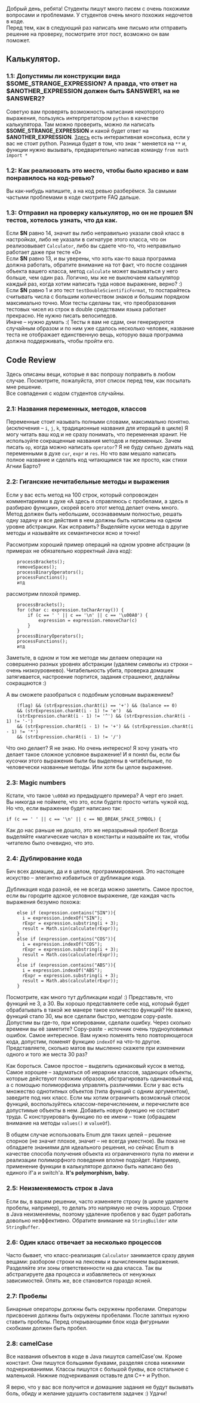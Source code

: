 Добрый день, ребята! Студенты пишут много писем с очень похожими вопросами и проблемами.
У студентов очень много похожих недочетов в коде.    
Перед тем, как в следующий раз написать мне письмо или отправить решение на проверку, посмотрите этот пост,
возможно он вам поможет.

## Калькулятор.

### 1.1: Допустимы ли конструкции вида \$SOME\_STRANGE\_EXPRESSION? А правда, что ответ на \$ANOTHER\_EXPRESSION должен быть \$ANSWER1, на не \$ANSWER2?
Советую вам проверять возможность написания некоторого выражения, пользуясь интерпретатором `python` в качестве калькулятора.
Там можно проверить, можно ли написать __\$SOME\_STRANGE\_EXPRESSION__ и какой будет ответ на __\$ANOTHER\_EXPRESSION__.
[Здесь](https://www.python.org/) есть интерактивная консолька, если у вас не стоит python.
Разница будет в том, что знак `^` меняется на `**` и, функции нужно вызывать, предварительно написав команду `from math import *`

### 1.2: Как реализовать это место, чтобы было красиво и вам понравилось на код-ревью?    
Вы как-нибудь напишите, а на код ревью разберёмся. За самыми частыми проблемами в коде смотрите FAQ дальше.
 
### 1.3: Отправил на проверку калькулятор, но он не прошел \$N тестов, хотелось узнать, что да как.   
Если __\$N__ равно 14, значит вы либо неправильно указали свой класс в настройках,
либо не указали в сигнатуре этого класса, что он реализовывает `Calculator`,
либо вы сдаете что-то, что неправильно работает даже при тесте «0»   
Если __\$N__ равно 13, и вы уверены, что хоть как-то ваша программа должна работать, обратите внимание на тот факт,
что после создания объекта вашего класса, метод `calculate` может вызываться у него больше, чем один раз.
Логично, мы же не выключаем калькулятор каждый раз, когда хотим написать туда новое выражение, верно? :)  
Если __\$N__ равно 1 и это тест `testDoubleScientificFormat`, то постарайтесь считывать числа с большим количеством знаков
и большим порядком максимально точно. Мои тесты сделаны так, что преобразования тестовых чисел из строк в double средствами языка работает прекрасно.
Не нужно писать велосипедов.   
Иначе – нужно думать :( Тесты я вам не сдам, они генерируются случайным образом и по ним уже сдалось несколько человек, название теста не отображает единственную вещь,
которую ваша программа должна поддерживать, чтобы пройти его.

## Code Review
Здесь описаны вещи, которые я вас попрошу поправить в любом случае.
Посмотрите, пожалуйста, этот список перед тем, как посылать мне решение.   
Все совпадения с кодом студентов случайны.

### 2.1: Названия переменных, методов, классов   
Переменные стоит называть полными словами, максимально понятно. (исключения – `i`, `j`, `k`, традиционные названия для итераций в цикле)
Я могу читать ваш код и не сразу понимать, что переменная хранит.
Не используйте сокращенные названия методов и переменных. Зачем писать `op`, когда можно написать `operator`?
Я не буду сильно думать над переменными в духе `cur`, `expr` и `res`.
Но что вам мешало написать полное название и сделать код читающимся так же просто, как стихи Агнии Барто?

### 2.2: Гиганские нечитабельные методы и выражения
Если у вас есть метод на 100 строк,
который сопровожден комментариями в духе
«А здесь я справляюсь с пробелами, а здесь я разбираю функции»,
скорей всего этот метод делает очень много. Метод должен быть небольшим,
осознаваемым полностью, решать одну задачу и все действия в нем должны быть написаны на одном уровне абстракции.
Как исправить? Выделяйте куски метода в другие методы и называйте их семантически ясно и точно!

Рассмотрим хороший пример операций на одном уровне абстрации (в примерах не обязательно корректный Java код):

        processBrackets();
        removeSpaces();
        processBinaryOperators();
        processFunctions();
        итд  

рассмотрим плохой пример.

        processBrackets();
        for (char c: expression.toCharArray()) {
            if (c == ' ' || c == '\n' || c == '\u00A0') {
                expression = expression.removeChar(c)
            }
        }
        processBinaryOperators();
        processFunctions();
        итд  

Заметьте, в одном и том же методе мы делаем операции на совершенно разных уровнях абстракции
(удаляем символы из строки – очень низкоуровнево).
Читабельность убита, проверка домашек затягивается, настроение портится, задания страшнеют, дедлайны сокращаются :)

А вы сможете разобраться с подобным условным выражением?

        (flag) && (strExpression.charAt(i) == '+') && (balance == 0)
        && (strExpression.charAt(i - 1) != 'e')  &&
        (strExpression.charAt(i - 1) != '^') && (strExpression.charAt(i - 1) != '-')
        && (strExpression.charAt(i - 1) != '+') && (strExpression.charAt(i - 1) != '*')
        && (strExpression.charAt(i - 1) != '/')

Что оно делает? Я не знаю. Но очень интересно! Я хочу узнать что делает такое сложное условное выражение!
И я понял бы, если бы кусочки этого выражения были бы выделены в читабельные, по человечески названные методы.
Или хотя бы целое выражение.
             

### 2.3: Magic numbers
Кстати, что такое `\u00A0` из предыдущего примера? А черт его знает.    
Вы никогда не поймете, что это, если будете просто читать чужой код.
Но что, если выражение будет написано так:

    if (c == ' ' || c == '\n' || c == NO_BREAK_SPACE_SYMBOL) {
Как до нас раньше не дошло, это же неразрывный пробел!
Всегда выделяйте «магические числа» в константы и называйте их так, чтобы читателю было очевидно, что это. 
     
         
### 2.4: Дублирование кода   
Бич всех домашек, да и в целом, программирования. Это настоящее искуство – элегантно избавиться от дубликации кода.

Дубликация кода разной, ее не всегда можно заметить.
Самое простое, если вы городите адское условное выражение, где каждая часть выражения безумно похожа:
       
        else if (expression.contains("SIN")){
          i = expression.indexOf("SIN");
          rExpr = expression.substring(i + 3);
          result = Math.sin(calculate(rExpr));
        }
        else if (expression.contains("COS")){
          i = expression.indexOf("COS");
          rExpr = expression.substring(i + 3);
          result = Math.cos(calculate(rExpr));
        }
        else if (expression.contains("ABS")){
          i = expression.indexOf("ABS");
          rExpr = expression.substring(i + 3);
          result = Math.abs(calculate(rExpr));
        }
Посмотрите, как много тут дубликации кода! :) Представьте, что функций не 3, а 30.
Вы хорошо представляете себе код, который будет обрабатывать в такой же манере такое количество функций?
Не важно, функций стало 30, мы все сделали быстро, методом copy-paste. Допустим вы где-то, при копировании,
сделали ошибку. Через сколько времени вы её заметите? Copy-paste - источник очень трудноуловимых ошибок.
Самое интересное. Вам нужно поменять тело повторяющегося кода, допустим, поменят функцию `indexOf` на что-то другое.
Представляете, сколько матов вы мысленно скажете при изменении одного и того же места 30 раз?

Как бороться. Самое простое – выделить одинаковый кусок в метод. Самое хорошее – задуматься об иерархии классов,
задающих объекты, которые действуют похожим образом, абстрагировать одинаковый код, а с помощью полиморфизма
управлять различиями.
Если у вас есть множество однотипных объектов (типа функций с одним аргументом), заведите под них класс.
Если мы хотим ограничить возможный список функций, воспользуйтесь классом-перечислением, и перечислите все допустимые объекты в нем.
Добавить новую функцию не составит труда. С конструировать функцию по ее имени – тоже (обращаем внимание на методы `values()` и `valueOf`).

В общем случае использовать Enum для таких целей – решение спорное (не значит плохое, значит – не всегда уместное).
Вы пока не обладаете знаниями для идеального решения,
но сейчас Enum в качестве способа получения объекта из ограниченного пула по имени и реализации полиморфного поведения вполне подойдет.
Например, применение функции в калькуляторе должно быть написано без единого if'а и switch'а. __It's polymorphism, baby.__

### 2.5: Неизменяемость строк в Java
Если вы, в вашем решении, часто изменяете строку (в цикле удаляете пробелы, например), то делать это напрямую не очень хорошо.
Строки в Java неизменяемы, поэтому удаление пробелов у вас будет работать довольно неэффективно.
Обратите внимание на `StringBuilder` или `StringBuffer`.
 
### 2.6: Один класс отвечает за несколько процессов
Часто бывает, что класс-реализация `Calculator` занимается сразу двумя вещами: разбором строки на лексемы и вычислением выражения.
Разделяйте эти зоны ответственности на два класса. Так вы абстрагируете два процесса и избавляетесь от ненужных зависимостей. Опять же, все становится гораздо ясней.

### 2.7: Пробелы
Бинарные операторы должны быть окружены пробелами.
Операторы присвоения должны быть окружены пробелами.
После запятых нужно ставить пробелы.
Перед открывающими блок кода фигурными скобками должен быть пробел.

### 2.8: camelCase
Все названия объектов в коде в Java пишутся camelCase'ом. Кроме констант.
Они пишутся большими буквами, разделяя слова нижними подчеркиваниями.
Классы пишутся с большой буквы, все остальное с маленькой.
Нижние подчеркивания оставьте для C++ и Python.


Я верю, что у вас все получится и домашние задания не будут вызывать боль, обиду и желание удушить составителя задачек :)
Удачи!